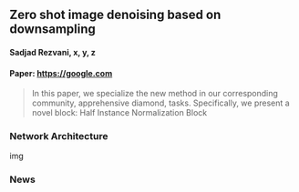 Zero shot image denoising based on downsampling
---
#### Sadjad Rezvani, x, y, z
#### Paper: https://google.com
> In this paper, we specialize the new method in our corresponding community, apprehensive diamond, tasks. Specifically, we present a novel block: Half Instance Normalization Block
### Network Architecture
img

### News
